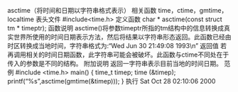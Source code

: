 asctime（将时间和日期以字符串格式表示）
相关函数
time，ctime，gmtime，localtime
表头文件
#include<time.h>
定义函数
char * asctime(const struct tm * timeptr);
函数说明
asctime()将参数timeptr所指的tm结构中的信息转换成真实世界所使用的时间日期表示方法，然后将结果以字符串形态返回。此函数已经由时区转换成当地时间，字符串格式为:“Wed Jun 30 21:49:08 1993\n”
返回值
若再调用相关的时间日期函数，此字符串可能会被破坏。此函数与ctime不同处在于传入的参数是不同的结构。
附加说明
返回一字符串表示目前当地的时间日期。
范例
#include <time.h>
main()
{
time_t timep;
time (&timep);
printf(“%s”,asctime(gmtime(&timep)));
}
执行
Sat Oct 28 02:10:06 2000